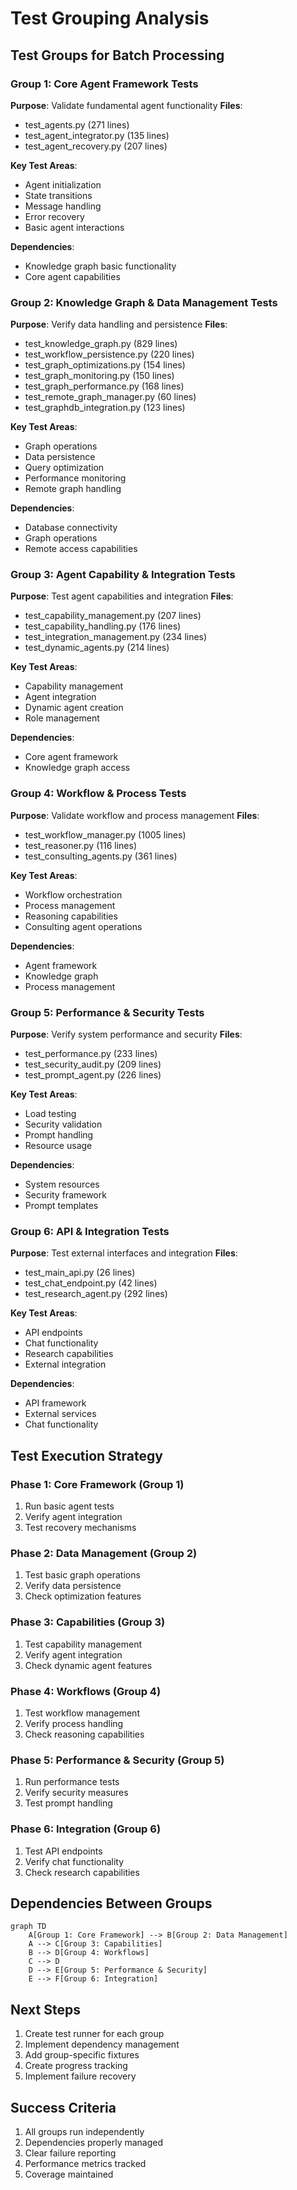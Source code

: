 # Test Grouping Analysis

## Test Groups for Batch Processing

### Group 1: Core Agent Framework Tests
**Purpose**: Validate fundamental agent functionality
**Files**:
- test_agents.py (271 lines)
- test_agent_integrator.py (135 lines)
- test_agent_recovery.py (207 lines)

**Key Test Areas**:
- Agent initialization
- State transitions
- Message handling
- Error recovery
- Basic agent interactions

**Dependencies**:
- Knowledge graph basic functionality
- Core agent capabilities

### Group 2: Knowledge Graph & Data Management Tests
**Purpose**: Verify data handling and persistence
**Files**:
- test_knowledge_graph.py (829 lines)
- test_workflow_persistence.py (220 lines)
- test_graph_optimizations.py (154 lines)
- test_graph_monitoring.py (150 lines)
- test_graph_performance.py (168 lines)
- test_remote_graph_manager.py (60 lines)
- test_graphdb_integration.py (123 lines)

**Key Test Areas**:
- Graph operations
- Data persistence
- Query optimization
- Performance monitoring
- Remote graph handling

**Dependencies**:
- Database connectivity
- Graph operations
- Remote access capabilities

### Group 3: Agent Capability & Integration Tests
**Purpose**: Test agent capabilities and integration
**Files**:
- test_capability_management.py (207 lines)
- test_capability_handling.py (176 lines)
- test_integration_management.py (234 lines)
- test_dynamic_agents.py (214 lines)

**Key Test Areas**:
- Capability management
- Agent integration
- Dynamic agent creation
- Role management

**Dependencies**:
- Core agent framework
- Knowledge graph access

### Group 4: Workflow & Process Tests
**Purpose**: Validate workflow and process management
**Files**:
- test_workflow_manager.py (1005 lines)
- test_reasoner.py (116 lines)
- test_consulting_agents.py (361 lines)

**Key Test Areas**:
- Workflow orchestration
- Process management
- Reasoning capabilities
- Consulting agent operations

**Dependencies**:
- Agent framework
- Knowledge graph
- Process management

### Group 5: Performance & Security Tests
**Purpose**: Verify system performance and security
**Files**:
- test_performance.py (233 lines)
- test_security_audit.py (209 lines)
- test_prompt_agent.py (226 lines)

**Key Test Areas**:
- Load testing
- Security validation
- Prompt handling
- Resource usage

**Dependencies**:
- System resources
- Security framework
- Prompt templates

### Group 6: API & Integration Tests
**Purpose**: Test external interfaces and integration
**Files**:
- test_main_api.py (26 lines)
- test_chat_endpoint.py (42 lines)
- test_research_agent.py (292 lines)

**Key Test Areas**:
- API endpoints
- Chat functionality
- Research capabilities
- External integration

**Dependencies**:
- API framework
- External services
- Chat functionality

## Test Execution Strategy

### Phase 1: Core Framework (Group 1)
1. Run basic agent tests
2. Verify agent integration
3. Test recovery mechanisms

### Phase 2: Data Management (Group 2)
1. Test basic graph operations
2. Verify data persistence
3. Check optimization features

### Phase 3: Capabilities (Group 3)
1. Test capability management
2. Verify agent integration
3. Check dynamic agent features

### Phase 4: Workflows (Group 4)
1. Test workflow management
2. Verify process handling
3. Check reasoning capabilities

### Phase 5: Performance & Security (Group 5)
1. Run performance tests
2. Verify security measures
3. Test prompt handling

### Phase 6: Integration (Group 6)
1. Test API endpoints
2. Verify chat functionality
3. Check research capabilities

## Dependencies Between Groups

```mermaid
graph TD
    A[Group 1: Core Framework] --> B[Group 2: Data Management]
    A --> C[Group 3: Capabilities]
    B --> D[Group 4: Workflows]
    C --> D
    D --> E[Group 5: Performance & Security]
    E --> F[Group 6: Integration]
```

## Next Steps

1. Create test runner for each group
2. Implement dependency management
3. Add group-specific fixtures
4. Create progress tracking
5. Implement failure recovery

## Success Criteria

1. All groups run independently
2. Dependencies properly managed
3. Clear failure reporting
4. Performance metrics tracked
5. Coverage maintained 